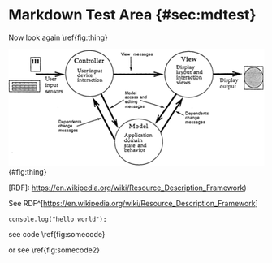 # Markdown Test Area {#sec:mdtest}

<!-- TODO -- abstract/introduction here %TODO -->

Now look again \ref{fig:thing}

![some caption](./figures/mvc.png){#fig:thing}

[RDF]: https://en.wikipedia.org/wiki/Resource_Description_Framework)

See RDF^[<https://en.wikipedia.org/wiki/Resource_Description_Framework>]





``` {#fig:somecode .js}
console.log("hello world");
```

see code \ref{fig:somecode}

or see \ref{fig:somecode2}
